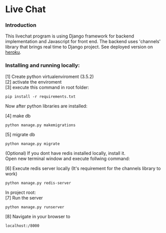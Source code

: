 # Live Chat

### Introduction
This livechat program is using Django framework for backend implementation 
and Javascript for front end. The backend uses 'channels' library that brings real time to Django project.
See deployed version on [heroku](djlivechat.herokuapp.com).
 
### Installing and running locally:
[1] Create python virtualenviroment (3.5.2)  
[2] activate the enviroment  
[3] execute this command in root folder:  
  
```
pip install -r requirements.txt
```
  
Now after python libraries are installed:  
  
[4] make db  
```
python manage.py makemigrations
```
[5] migrate db  
```
python manage.py migrate
```
(Optional) If you dont have redis installed locally, install it.  
Open new terminal window and execute follwing command:  
  
[6] Execute redis server locally (It's requirement for the channels library to work)  
```
python manage.py redis-server
```
 In project root:  
[7] Run the server  
```
python manage.py runserver
```
[8] Navigate in your browser to  
```
localhost:/8000
```

 